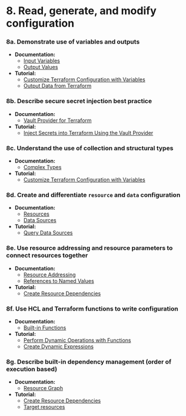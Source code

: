 # 8. Read, generate, and modify configuration

### 8a. Demonstrate use of variables and outputs

*   **Documentation:**
    *   [Input Variables](https://developer.hashicorp.com/terraform/language/v1.1.x/values/variables)
    *   [Output Values](https://developer.hashicorp.com/terraform/language/v1.1.x/values/outputs)
*   **Tutorial:**
    *   [Customize Terraform Configuration with Variables](https://developer.hashicorp.com/terraform/tutorials/configuration-language/variables)
    *   [Output Data from Terraform](https://developer.hashicorp.com/terraform/tutorials/configuration-language/outputs)

### 8b. Describe secure secret injection best practice

*   **Documentation:**
    *   [Vault Provider for Terraform](https://registry.terraform.io/providers/hashicorp/vault/latest/docs)
*   **Tutorial:**
    *   [Inject Secrets into Terraform Using the Vault Provider](https://developer.hashicorp.com/terraform/tutorials/secrets/secrets-vault)

### 8c. Understand the use of collection and structural types

*   **Documentation:**
    *   [Complex Types](https://developer.hashicorp.com/terraform/language/v1.1.x/expressions/type-constraints#complex-types)
*   **Tutorial:**
    *   [Customize Terraform Configuration with Variables](https://developer.hashicorp.com/terraform/tutorials/configuration-language/variables)

### 8d. Create and differentiate `resource` and `data` configuration

*   **Documentation:**
    *   [Resources](https://developer.hashicorp.com/terraform/language/v1.1.x/resources)
    *   [Data Sources](https://developer.hashicorp.com/terraform/language/v1.1.x/data-sources)
*   **Tutorial:**
    *   [Query Data Sources](https://developer.hashicorp.com/terraform/tutorials/configuration-language/data-sources)

### 8e. Use resource addressing and resource parameters to connect resources together

*   **Documentation:**
    *   [Resource Addressing](https://developer.hashicorp.com/terraform/cli/v1.1.x/state/resource-addressing)
    *   [References to Named Values](https://developer.hashicorp.com/terraform/language/v1.1.x/expressions/references)
*   **Tutorial:**
    *   [Create Resource Dependencies](https://developer.hashicorp.com/terraform/tutorials/configuration-language/dependencies)

### 8f. Use HCL and Terraform functions to write configuration

*   **Documentation:**
    *   [Built-in Functions](https://developer.hashicorp.com/terraform/language/v1.1.x/functions)
*   **Tutorial:**
    *   [Perform Dynamic Operations with Functions](https://developer.hashicorp.com/terraform/tutorials/configuration-language/functions)
    *   [Create Dynamic Expressions](https://developer.hashicorp.com/terraform/tutorials/configuration-language/expressions)

### 8g. Describe built-in dependency management (order of execution based)

*   **Documentation:**
    *   [Resource Graph](https://developer.hashicorp.com/terraform/internals/v1.1.x/graph)
*   **Tutorial:**
    *   [Create Resource Dependencies](https://developer.hashicorp.com/terraform/tutorials/configuration-language/dependencies)
    *   [Target resources](https://developer.hashicorp.com/terraform/tutorials/state/resource-targeting)
